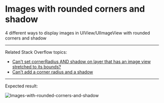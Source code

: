 # Images with rounded corners and shadow
4 different ways to display images in UIView/UIImageView with rounded corners and shadow

---

Related Stack Overflow topics:
- [Can't set cornerRadius AND shadow on layer that has an image view stretched to its bounds?](http://stackoverflow.com/a/34582131/1966109)
- [Can't add a corner radius and a shadow](http://stackoverflow.com/a/34572800/1966109)

---

Expected result:

![Images-with-rounded-corners-and-shadow](https://i.ibb.co/m5YQYV1/Whats-App-Image-2021-08-23-at-9-37-21-AM-8.jpg)
